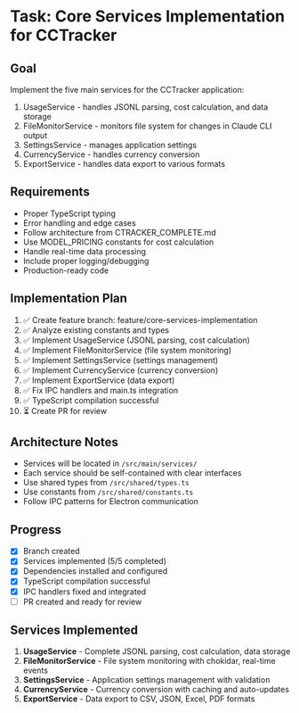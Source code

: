 # Task: Core Services Implementation for CCTracker

## Goal
Implement the five main services for the CCTracker application:
1. UsageService - handles JSONL parsing, cost calculation, and data storage
2. FileMonitorService - monitors file system for changes in Claude CLI output
3. SettingsService - manages application settings
4. CurrencyService - handles currency conversion
5. ExportService - handles data export to various formats

## Requirements
- Proper TypeScript typing
- Error handling and edge cases
- Follow architecture from CTRACKER_COMPLETE.md
- Use MODEL_PRICING constants for cost calculation
- Handle real-time data processing
- Include proper logging/debugging
- Production-ready code

## Implementation Plan
1. ✅ Create feature branch: feature/core-services-implementation
2. ✅ Analyze existing constants and types
3. ✅ Implement UsageService (JSONL parsing, cost calculation)
4. ✅ Implement FileMonitorService (file system monitoring)
5. ✅ Implement SettingsService (settings management)
6. ✅ Implement CurrencyService (currency conversion)
7. ✅ Implement ExportService (data export)
8. ✅ Fix IPC handlers and main.ts integration
9. ✅ TypeScript compilation successful
10. ⏳ Create PR for review

## Architecture Notes
- Services will be located in `/src/main/services/`
- Each service should be self-contained with clear interfaces
- Use shared types from `/src/shared/types.ts`
- Use constants from `/src/shared/constants.ts`
- Follow IPC patterns for Electron communication

## Progress
- [x] Branch created
- [x] Services implemented (5/5 completed)
- [x] Dependencies installed and configured
- [x] TypeScript compilation successful
- [x] IPC handlers fixed and integrated
- [ ] PR created and ready for review

## Services Implemented
1. **UsageService** - Complete JSONL parsing, cost calculation, data storage
2. **FileMonitorService** - File system monitoring with chokidar, real-time events
3. **SettingsService** - Application settings management with validation
4. **CurrencyService** - Currency conversion with caching and auto-updates
5. **ExportService** - Data export to CSV, JSON, Excel, PDF formats
